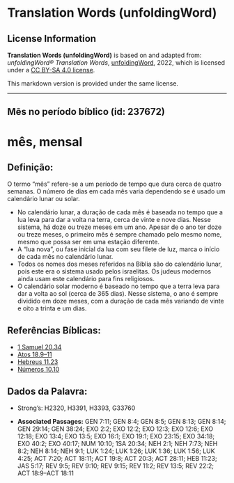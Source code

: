 # Translation Words (unfoldingWord)

## License Information

**Translation Words (unfoldingWord)** is based on and adapted from: _unfoldingWord® Translation Words_, [unfoldingWord](https://unfoldingword.org/utw), 2022, which is licensed under a [CC BY-SA 4.0 license](https://creativecommons.org/licenses/by-sa/4.0/legalcode.en).

This markdown version is provided under the same license.



--------------------------------

## Mês no período bíblico (id: 237672)

mês, mensal
===========

Definição:
----------

O termo “mês” refere\-se a um período de tempo que dura cerca de quatro semanas. O número de dias em cada mês varia dependendo se é usado um calendário lunar ou solar.

* No calendário lunar, a duração de cada mês é baseada no tempo que a lua leva para dar a volta na terra, cerca de vinte e nove dias. Nesse sistema, há doze ou treze meses em um ano. Apesar de o ano ter doze ou treze meses, o primeiro mês é sempre chamado pelo mesmo nome, mesmo que possa ser em uma estação diferente.
* A “lua nova”, ou fase inicial da lua com seu filete de luz, marca o início de cada mês no calendário lunar.
* Todos os nomes dos meses referidos na Bíblia são do calendário lunar, pois este era o sistema usado pelos israelitas. Os judeus modernos ainda usam este calendário para fins religiosos.
* O calendário solar moderno é baseado no tempo que a terra leva para dar a volta ao sol (cerca de 365 dias). Nesse sistema, o ano é sempre dividido em doze meses, com a duração de cada mês variando de vinte e oito a trinta e um dias.

Referências Bíblicas:
---------------------

* [1 Samuel 20\.34](https://ref.ly/1Sam20:34)
* [Atos 18\.9–11](https://ref.ly/Acts18:9-Acts18:11)
* [Hebreus 11\.23](https://ref.ly/Heb11:23)
* [Números 10\.10](https://ref.ly/Num10:10)

Dados da Palavra:
-----------------

* Strong’s: H2320, H3391, H3393, G33760

* **Associated Passages:** GEN 7:11; GEN 8:4; GEN 8:5; GEN 8:13; GEN 8:14; GEN 29:14; GEN 38:24; EXO 2:2; EXO 12:2; EXO 12:3; EXO 12:6; EXO 12:18; EXO 13:4; EXO 13:5; EXO 16:1; EXO 19:1; EXO 23:15; EXO 34:18; EXO 40:2; EXO 40:17; NUM 10:10; 1SA 20:34; NEH 2:1; NEH 7:73; NEH 8:2; NEH 8:14; NEH 9:1; LUK 1:24; LUK 1:26; LUK 1:36; LUK 1:56; LUK 4:25; ACT 7:20; ACT 18:11; ACT 19:8; ACT 20:3; ACT 28:11; HEB 11:23; JAS 5:17; REV 9:5; REV 9:10; REV 9:15; REV 11:2; REV 13:5; REV 22:2; ACT 18:9–ACT 18:11

